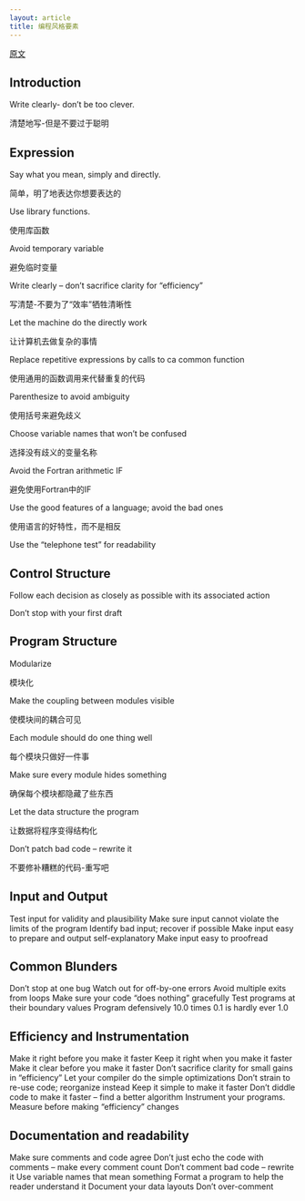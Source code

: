 ```yaml
---
layout: article
title: 编程风格要素
---
```


[原文](http://pippinlee.com/2016/02/16/The-Elements-of-Programming-Style.html)


## Introduction

Write clearly- don’t be too clever.

清楚地写-但是不要过于聪明

## Expression

Say what you mean, simply and directly.

简单，明了地表达你想要表达的

Use library functions.

使用库函数

Avoid temporary variable

避免临时变量

Write clearly – don’t sacrifice clarity for “efficiency”

写清楚-不要为了“效率”牺牲清晰性

Let the machine do the directly work

让计算机去做复杂的事情

Replace repetitive expressions by calls to ca common function

使用通用的函数调用来代替重复的代码

Parenthesize to avoid ambiguity

使用括号来避免歧义

Choose variable names that won’t be confused

选择没有歧义的变量名称

Avoid the Fortran arithmetic IF

避免使用Fortran中的IF

Use the good features of a language; avoid the bad ones

使用语言的好特性，而不是相反

Use the “telephone test” for readability


## Control Structure

Follow each decision as closely as possible with its associated action

Don’t stop with your first draft

## Program Structure

Modularize

模块化

Make the coupling between modules visible

使模块间的耦合可见

Each module should do one thing well

每个模块只做好一件事

Make sure every module hides something

确保每个模块都隐藏了些东西

Let the data structure the program

让数据将程序变得结构化

Don’t patch bad code – rewrite it

不要修补糟糕的代码-重写吧

## Input and Output

Test input for validity and plausibility
Make sure input cannot violate the limits of the program
Identify bad input; recover if possible
Make input easy to prepare and output self-explanatory
Make input easy to proofread

## Common Blunders

Don’t stop at one bug
Watch out for off-by-one errors
Avoid multiple exits from loops
Make sure your code “does nothing” gracefully
Test programs at their boundary values
Program defensively
10.0 times 0.1 is hardly ever 1.0

## Efficiency and Instrumentation

Make it right before you make it faster
Keep it right when you make it faster
Make it clear before you make it faster
Don’t sacrifice clarity for small gains in “efficiency”
Let your compiler do the simple optimizations
Don’t strain to re-use code; reorganize instead
Keep it simple to make it faster
Don’t diddle code to make it faster – find a better algorithm
Instrument your programs. Measure before making “efficiency” changes

## Documentation and readability

Make sure comments and code agree
Don’t just echo the code with comments – make every comment count
Don’t comment bad code – rewrite it
Use variable names that mean something
Format a program to help the reader understand it
Document your data layouts
Don’t over-comment